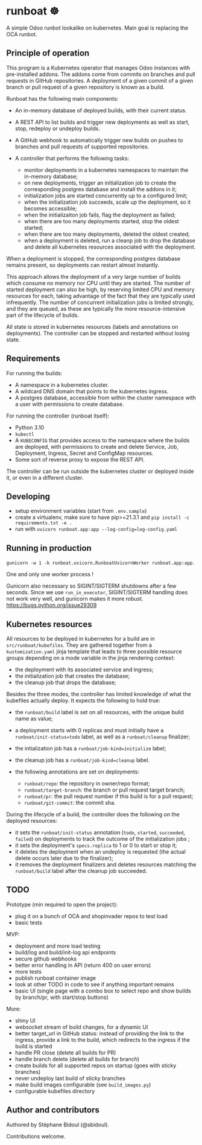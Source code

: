 # runboat ☸️

A simple Odoo runbot lookalike on kubernetes. Main goal is replacing the OCA runbot.

## Principle of operation

This program is a Kubernetes operator that manages Odoo instances with pre-installed
addons. The addons come from commits on branches and pull requests in GitHub
repositories. A deployment of a given commit of a given branch or pull request of a
given repository is known as a build.

Runboat has the following main components:

- An in-memory database of deployed builds, with their current status.
- A REST API to list builds and trigger new deployments as well as start, stop, redeploy
  or undeploy builds.
- A GitHub webhook to automatically trigger new builds on pushes to branches and pull
  requests of supported repositories.
- A controller that performs the following tasks:

  - monitor deployments in a kubernetes namespaces to maintain the in-memory database;
  - on new deployments, trigger an initialization job to create the corresponding
    postgres database and install the addons in it;
  - initialization jobs are started concurrently up to a configured limit;
  - when the initialization job succeeds, scale up the deployment, so it becomes
    accessible;
  - when the initializaiton job fails, flag the deployment as failed;
  - when there are too many deployments started, stop the oldest started;
  - when there are too many deployments, deleted the oldest created;
  - when a deployment is deleted, run a cleanp job to drop the database and delete
    all kubernetes resources associated with the deployment.

When a deployment is stopped, the corresponding postgres database remains present, so
deployments can restart almost instantly.

This approach allows the deployment of a very large number of builds which consume no
memory nor CPU until they are started. The number of started deployment can also be
high, by reserving limited CPU and memory resources for each, taking advantage of the
fact that they are typically used infrequently. The number of concurrent initialization
jobs is limited strongly, and they are queued, as these are typically the more
resource-intensive part of the lifecycle of builds.

All state is stored in kubernetes resources (labels and annotations on deployments). The
controller can be stopped and restarted without losing state.

## Requirements

For running the builds:

- A namespace in a kubernetes cluster.
- A wildcard DNS domain that points to the kubernetes ingress.
- A postgres database, accessible from within the cluster namespace with a user with
  permissions to create database.

For running the controller (runboat itself):

- Python 3.10
- `kubectl`
- A `KUBECONFIG` that provides access to the namespace where the builds are deployed,
  with permissions to create and delete Service, Job, Deployment, Ingress, Secret and
  ConfigMap resources.
- Some sort of reverse proxy to expose the REST API.

The controller can be run outside the kubernetes cluster or deployed inside it, or even
in a different cluster.

## Developing

- setup environment variables (start from `.env.sample`)
- create a virtualenv, make sure to have pip>=21.3.1 and `pip install -c
  requirements.txt -e .`
- run with `uvicorn runboat.app:app --log-config=log-config.yaml`

## Running in production

`gunicorn -w 1 -k runboat.uvicorn.RunboatUvicornWorker runboat.app:app`.

One and only one worker process !

Gunicorn also necessary so SIGINT/SIGTERM shutdowns after a few seconds. Since we use
`run_in_executor`, SIGINT/SIGTERM handling does not work very well, and gunicorn makes
it more robust. https://bugs.python.org/issue29309

## Kubernetes resources

All resources to be deployed in kubernetes for a build are in `src/runboat/kubefiles`.
They are gathered together from a `kustomization.yaml` jinja template that leads to
three possible resource groups depending on a mode variable in the jinja rendering context:

- the deployment with its associated service and ingress;
- the initialization job that creates the database;
- the cleanup job that drops the database;

Besides the three modes, the controller has limited knowledge of what the kubefiles
actually deploy. It expects the following to hold true:

- the `runboat/build` label is set on all resources, with the unique build name as
  value;
- a deployment starts with 0 replicas and must initially have a
  `runboat/init-status=todo` label, as well as a `runboat/cleanup` finalizer;
- the intialization job has a `runboat/job-kind=initialize` label;
- the cleanup job has a `runboat/job-kind=cleanup` label.
- the following annotations are set on deployments:

  - `runboat/repo`: the repository in owner/repo format;
  - `runboat/target-branch`: the branch or pull request target branch;
  - `runboat/pr`: the pull request number if this build is for a pull request;
  - `runboat/git-commit`: the commit sha.

During the lifecycle of a build, the controller does the following on the deployed
resources:

- it sets the `runboat/init-status` annotation (`todo`, `started`, `succeeded`,
  `failed`) on deployments to track the outcome of the initialization jobs ;
- it sets the deployment's `specs.replica` to 1 or 0 to start or stop it;
- it deletes the deployment when an undeploy is requested (the actual delete occurs
  later due to the finalizer);
- it removes the deployment finalizers and deletes resources matching the
  `runboat/build` label after the cleanup job succeeded.

## TODO

Prototype (min required to open the project):

- plug it on a bunch of OCA and shopinvader repos to test load
- basic tests

MVP:

- deployment and more load testing
- build/log and build/init-log api endpoints
- secure github webhooks
- better error handling in API (return 400 on user errors)
- more tests
- publish runboat container image
- look at other TODO in code to see if anything important remains
- basic UI (single page with a combo box to select repo and show builds by branch/pr,
  with start/stop buttons)

More:

- shiny UI
- websocket stream of build changes, for a dynamic UI
- better target_url in GitHub status: instead of providing the link to the ingress,
  provide a link to the build, which redirects to the ingress if the build is started
- handle PR close (delete all builds for PR)
- handle branch delete (delete all builds for branch)
- create builds for all supported repos on startup (goes with sticky branches)
- never undeploy last build of sticky branches
- make build images configurable (see `build_images.py`)
- configurable kubefiles directory

## Author and contributors

Authored by Stéphane Bidoul (@sbidoul).

Contributions welcome.
